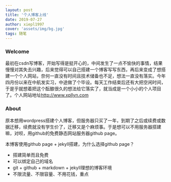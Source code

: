 ```yaml
---
layout: post
title: '个人博客上线'
date: 2019-07-27
author: xiepl1997
cover: 'assets/img/bg.jpg'
tags: 随笔
---
```


### Welcome

最初在csdn写博客，开始写得是挺开心的，中间发生了一点不愉快的事情，结果慢慢对其失去兴趣，后来觉得可以自己搭建一个博客写写东西，再后来变成了想搭建一个个人网站，奈何一直没有时间且技术储备也不足，想法一直没有落实。今年四月份以来在中航发实习，中途做了个毕设。每天工作结束后还有大把空闲时间，于是乎就想着把这个酝酿很久的想法给它落实了，就当成是一个小小的个人项目了。个人网站地址<http://www.xpllyn.com>

### About

原本想用wordpress搭建个人博客，但服务器只买了一年，到期了之后或续费或数据迁移，续费就没有学生价了，迁移又是个麻烦事。于是想可以不用服务器搭建嘛，对呗，用github的免费静态网站服务器github page。

本博客使用github page + jekyll搭建，为什么选择github page？  
* 搭建简单而且免费
* 可以绑定自己的域名
* git + github + markdown + jekyll理想的博客环境
* 不限流量、不限容量、不用花钱，重点